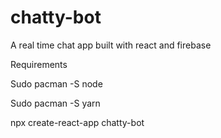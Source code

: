 # chatty-bot
A real time chat app built with react and firebase


Requirements

Sudo pacman -S node

Sudo pacman -S yarn

npx create-react-app chatty-bot
